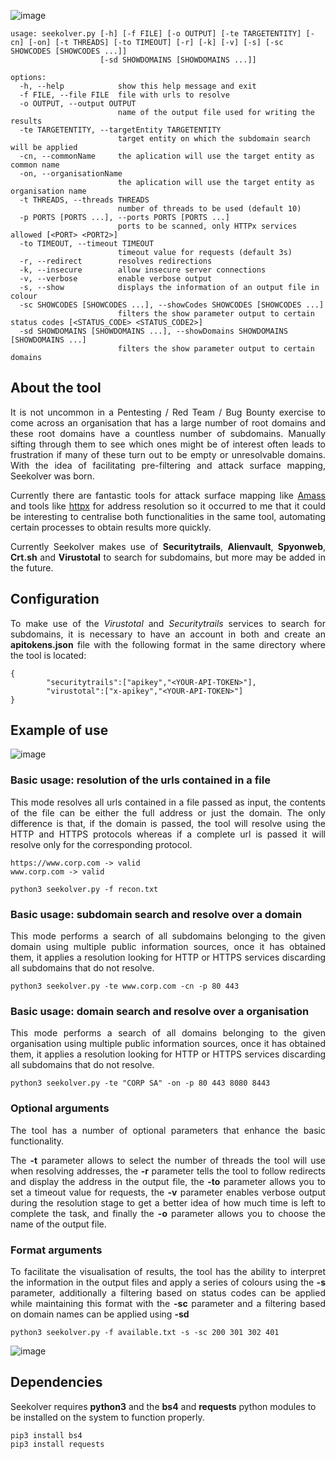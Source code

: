 ![image](https://user-images.githubusercontent.com/55555187/222470819-24e20322-3a83-44ab-8f64-a7a6947f3a98.png)

```
usage: seekolver.py [-h] [-f FILE] [-o OUTPUT] [-te TARGETENTITY] [-cn] [-on] [-t THREADS] [-to TIMEOUT] [-r] [-k] [-v] [-s] [-sc SHOWCODES [SHOWCODES ...]]
                    [-sd SHOWDOMAINS [SHOWDOMAINS ...]]

options:
  -h, --help            show this help message and exit
  -f FILE, --file FILE  file with urls to resolve
  -o OUTPUT, --output OUTPUT
                        name of the output file used for writing the results
  -te TARGETENTITY, --targetEntity TARGETENTITY
                        target entity on which the subdomain search will be applied
  -cn, --commonName     the aplication will use the target entity as common name
  -on, --organisationName
                        the aplication will use the target entity as organisation name
  -t THREADS, --threads THREADS
                        number of threads to be used (default 10)
  -p PORTS [PORTS ...], --ports PORTS [PORTS ...]
                        ports to be scanned, only HTTPx services allowed [<PORT> <PORT2>]
  -to TIMEOUT, --timeout TIMEOUT
                        timeout value for requests (default 3s)
  -r, --redirect        resolves redirections
  -k, --insecure        allow insecure server connections
  -v, --verbose         enable verbose output
  -s, --show            displays the information of an output file in colour
  -sc SHOWCODES [SHOWCODES ...], --showCodes SHOWCODES [SHOWCODES ...]
                        filters the show parameter output to certain status codes [<STATUS_CODE> <STATUS_CODE2>]
  -sd SHOWDOMAINS [SHOWDOMAINS ...], --showDomains SHOWDOMAINS [SHOWDOMAINS ...]
                        filters the show parameter output to certain domains
```

## About the tool

<div align="justify">

It is not uncommon in a Pentesting / Red Team / Bug Bounty exercise to come across an organisation that has a large number of root domains and these root domains have a countless number of subdomains. Manually sifting through them to see which ones might be of interest often leads to frustration if many of these turn out to be empty or unresolvable domains. With the idea of facilitating pre-filtering and attack surface mapping, Seekolver was born.

Currently there are fantastic tools for attack surface mapping like [Amass](https://github.com/OWASP/Amass) and tools like [httpx](https://github.com/projectdiscovery/httpx) for address resolution so it occurred to me that it could be interesting to centralise both functionalities in the same tool, automating certain processes to obtain results more quickly. 

Currently Seekolver makes use of **Securitytrails**, **Alienvault**, **Spyonweb**, **Crt.sh** and **Virustotal** to search for subdomains, but more may be added in the future.

</div>

## Configuration

<div align="justify">

To make use of the *Virustotal* and *Securitytrails* services to search for subdomains, it is necessary to have an account in both and create an **apitokens.json** file with the following format in the same directory where the tool is located:

</div>

```
{
        "securitytrails":["apikey","<YOUR-API-TOKEN>"],
        "virustotal":["x-apikey","<YOUR-API-TOKEN>"]
}
```

## Example of use

![image](https://user-images.githubusercontent.com/55555187/222470674-1d2501ca-ed38-4a83-b9f8-b0897aaa461b.png)

### Basic usage: resolution of the urls contained in a file

<div align="justify">

This mode resolves all urls contained in a file passed as input, the contents of the file can be either the full address or just the domain. The only difference is that, if the domain is passed, the tool will resolve using the HTTP and HTTPS protocols whereas if a complete url is passed it will resolve only for the corresponding protocol.

</div>

```
https://www.corp.com -> valid
www.corp.com -> valid
```

```
python3 seekolver.py -f recon.txt
```

### Basic usage: subdomain search and resolve over a domain

<div align="justify">

This mode performs a search of all subdomains belonging to the given domain using multiple public information sources, once it has obtained them, it applies a resolution looking for HTTP or HTTPS services discarding all subdomains that do not resolve.

</div>

```
python3 seekolver.py -te www.corp.com -cn -p 80 443
```

### Basic usage: domain search and resolve over a organisation

<div align="justify">

This mode performs a search of all domains belonging to the given organisation using multiple public information sources, once it has obtained them, it applies a resolution looking for HTTP or HTTPS services discarding all subdomains that do not resolve.

</div>

```
python3 seekolver.py -te "CORP SA" -on -p 80 443 8080 8443
```

### Optional arguments

<div align="justify">

The tool has a number of optional parameters that enhance the basic functionality.

The **-t** parameter allows to select the number of threads the tool will use when resolving addresses, the **-r** parameter tells the tool to follow redirects and display the address in the output file, the **-to** parameter allows you to set a timeout value for requests, the **-v** parameter enables verbose output during the resolution stage to get a better idea of how much time is left to complete the task, and finally the **-o** parameter allows you to choose the name of the output file.

</div>

### Format arguments

<div align="justify">

To facilitate the visualisation of results, the tool has the ability to interpret the information in the output files and apply a series of colours using the **-s** parameter, additionally a filtering based on status codes can be applied while maintaining this format with the **-sc** parameter and a filtering based on domain names can be applied using **-sd**

</div>

```
python3 seekolver.py -f available.txt -s -sc 200 301 302 401
```

![image](https://user-images.githubusercontent.com/55555187/222472393-bd2fde0d-8300-4efd-949a-d06369e053fc.png)

## Dependencies

Seekolver requires **python3** and the **bs4** and **requests** python modules to be installed on the system to function properly.

```
pip3 install bs4
pip3 install requests
```
